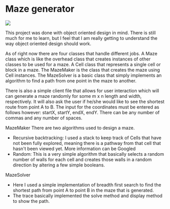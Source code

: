 # Maze generator

<a href="https://codeclimate.com/github/ctakahashi/mazes"><img src="https://codeclimate.com/github/ctakahashi/mazes/badges/gpa.svg" /></a>

This project was done with object oriented design in mind. There is still much for me to learn,
but I feel that I am really getting to understand the way object oriented design should work.

As of right now there are four classes that handle different jobs. A Maze class which is like the overhead class that creates instances
of other classes to be used for a maze. A Cell class that represents a single cell or block in a maze. The MazeMaker is the class that
creates the maze using Cell instances. The MazeSolver is a basic class that simply implements an algorithm to find a path from one point
in the maze to another.

There is also a simple client file that allows for user interaction which will can generate a maze randomly for some m x n length and width,
respectively. It will also ask the user if he/she would like to see the shortest route from point A to B. The input for the coordinates must
be entered as follows however: startX, startY, endX, endY. There can be any number of commas and any number of spaces.

MazeMaker
There are two algorithms used to design a maze.
- Recursive backtracking: I used a stack to keep track of Cells that have not been fully explored, meaning there is a pathway from that
cell that hasn't been viewed yet. More information can be Googled
- Random: This is a very simple algorithm that basically selects a random number of walls for each cell and creates those walls in
a random direction by altering a few simple booleans.

MazeSolver
- Here I used a simple implementation of breadth first search to find the shortest path from point A to point B in the maze that is generated.
- The trace basically implemented the solve method and display method to show the path.
